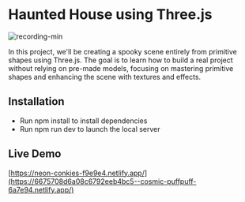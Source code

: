 # Haunted House using Three.js

![recording-min](https://github.com/sreya-satheesh/haunted-house/assets/168891722/d8c12a30-7099-426e-ac4f-feccd8ab1da3)

In this project, we'll be creating a spooky scene entirely from primitive shapes using Three.js. The goal is to learn how to build a real project without relying on pre-made models, focusing on mastering primitive shapes and enhancing the scene with textures and effects.

## Installation

- Run npm install to install dependencies
- Run npm run dev to launch the local server

## Live Demo

[https://neon-conkies-f9e9e4.netlify.app/](https://6675708d6a08c6792eeb4bc5--cosmic-puffpuff-6a7e94.netlify.app/)

